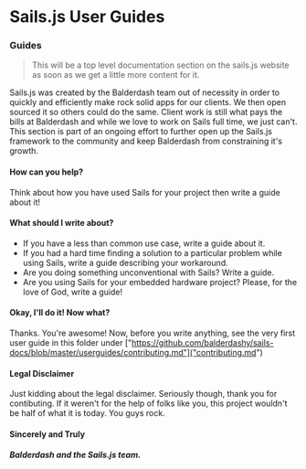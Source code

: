 # Sails.js User Guides
### Guides

> This will be a top level documentation section on the sails.js website as soon as we get a little more content for it.

Sails.js was created by the Balderdash team out of necessity in order to quickly and efficiently make rock solid apps for our clients.  We then open sourced it so others could do the same.  Client work is still what pays the bills at Balderdash and while we love to work on Sails full time, we just can't.  This section is part of an ongoing effort to further open up the Sails.js framework to the community and keep Balderdash from constraining it's growth.

#### How can you help?
Think about how you have used Sails for your project then write a guide about it!

#### What should I write about?
- If you have a less than common use case, write a guide about it.
- If you had a hard time finding a solution to a particular problem while using Sails, write a guide describing your workaround.
- Are you doing something unconventional with Sails?  Write a guide.  
- Are you using Sails for your embedded hardware project?  Please, for the love of God, write a guide!

#### Okay, I'll do it! Now what? 

Thanks.  You're awesome!  Now, before you write anything, see the very first user guide in this folder under ["https://github.com/balderdashy/sails-docs/blob/master/userguides/contributing.md"]("contributing.md")

#### Legal Disclaimer

Just kidding about the legal disclaimer.  Seriously though, thank you for contibuting.  If it weren't for the help of folks like you, this project wouldn't be half of what it is today.  You guys rock.

#### Sincerely and Truly
##### Balderdash and the Sails.js team.

<docmeta name="uniqueID" value="sailsUserGuides83838">
<docmeta name="displayName" value="User Submitted Guides">
